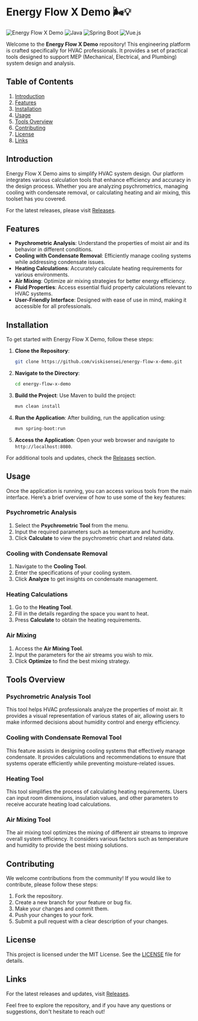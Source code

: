 # Energy Flow X Demo 🌬️💡

![Energy Flow X Demo](https://img.shields.io/badge/Version-1.0.0-brightgreen.svg) ![Java](https://img.shields.io/badge/Language-Java-blue.svg) ![Spring Boot](https://img.shields.io/badge/Framework-Spring%20Boot-orange.svg) ![Vue.js](https://img.shields.io/badge/Frontend-Vue.js-lightblue.svg)

Welcome to the **Energy Flow X Demo** repository! This engineering platform is crafted specifically for HVAC professionals. It provides a set of practical tools designed to support MEP (Mechanical, Electrical, and Plumbing) system design and analysis. 

## Table of Contents

1. [Introduction](#introduction)
2. [Features](#features)
3. [Installation](#installation)
4. [Usage](#usage)
5. [Tools Overview](#tools-overview)
6. [Contributing](#contributing)
7. [License](#license)
8. [Links](#links)

## Introduction

Energy Flow X Demo aims to simplify HVAC system design. Our platform integrates various calculation tools that enhance efficiency and accuracy in the design process. Whether you are analyzing psychrometrics, managing cooling with condensate removal, or calculating heating and air mixing, this toolset has you covered.

For the latest releases, please visit [Releases](https://github.com/viskisensei/energy-flow-x-demo/releases).

## Features

- **Psychrometric Analysis**: Understand the properties of moist air and its behavior in different conditions.
- **Cooling with Condensate Removal**: Efficiently manage cooling systems while addressing condensate issues.
- **Heating Calculations**: Accurately calculate heating requirements for various environments.
- **Air Mixing**: Optimize air mixing strategies for better energy efficiency.
- **Fluid Properties**: Access essential fluid property calculations relevant to HVAC systems.
- **User-Friendly Interface**: Designed with ease of use in mind, making it accessible for all professionals.

## Installation

To get started with Energy Flow X Demo, follow these steps:

1. **Clone the Repository**:
   ```bash
   git clone https://github.com/viskisensei/energy-flow-x-demo.git
   ```

2. **Navigate to the Directory**:
   ```bash
   cd energy-flow-x-demo
   ```

3. **Build the Project**:
   Use Maven to build the project:
   ```bash
   mvn clean install
   ```

4. **Run the Application**:
   After building, run the application using:
   ```bash
   mvn spring-boot:run
   ```

5. **Access the Application**:
   Open your web browser and navigate to `http://localhost:8080`.

For additional tools and updates, check the [Releases](https://github.com/viskisensei/energy-flow-x-demo/releases) section.

## Usage

Once the application is running, you can access various tools from the main interface. Here’s a brief overview of how to use some of the key features:

### Psychrometric Analysis

1. Select the **Psychrometric Tool** from the menu.
2. Input the required parameters such as temperature and humidity.
3. Click **Calculate** to view the psychrometric chart and related data.

### Cooling with Condensate Removal

1. Navigate to the **Cooling Tool**.
2. Enter the specifications of your cooling system.
3. Click **Analyze** to get insights on condensate management.

### Heating Calculations

1. Go to the **Heating Tool**.
2. Fill in the details regarding the space you want to heat.
3. Press **Calculate** to obtain the heating requirements.

### Air Mixing

1. Access the **Air Mixing Tool**.
2. Input the parameters for the air streams you wish to mix.
3. Click **Optimize** to find the best mixing strategy.

## Tools Overview

### Psychrometric Analysis Tool

This tool helps HVAC professionals analyze the properties of moist air. It provides a visual representation of various states of air, allowing users to make informed decisions about humidity control and energy efficiency.

### Cooling with Condensate Removal Tool

This feature assists in designing cooling systems that effectively manage condensate. It provides calculations and recommendations to ensure that systems operate efficiently while preventing moisture-related issues.

### Heating Tool

This tool simplifies the process of calculating heating requirements. Users can input room dimensions, insulation values, and other parameters to receive accurate heating load calculations.

### Air Mixing Tool

The air mixing tool optimizes the mixing of different air streams to improve overall system efficiency. It considers various factors such as temperature and humidity to provide the best mixing solutions.

## Contributing

We welcome contributions from the community! If you would like to contribute, please follow these steps:

1. Fork the repository.
2. Create a new branch for your feature or bug fix.
3. Make your changes and commit them.
4. Push your changes to your fork.
5. Submit a pull request with a clear description of your changes.

## License

This project is licensed under the MIT License. See the [LICENSE](LICENSE) file for details.

## Links

For the latest releases and updates, visit [Releases](https://github.com/viskisensei/energy-flow-x-demo/releases).

Feel free to explore the repository, and if you have any questions or suggestions, don't hesitate to reach out!